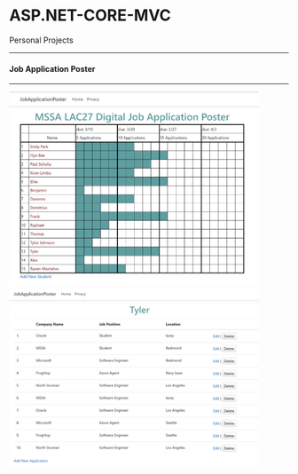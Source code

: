 # ASP.NET-CORE-MVC
Personal Projects
<hr>
<h4>Job Application Poster</h4>
<hr>
<div><img src="jobapplication.JPG" width="450">	&nbsp;<img src="jobapplication2.JPG" width="450" align="top"></div>
